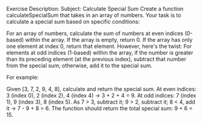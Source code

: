 Exercise Description: Subject: Calculate Special Sum
Create a function calculateSpecialSum that takes in an array of numbers. Your task is to calculate a special sum based on specific conditions:

For an array of numbers, calculate the sum of numbers at even indices (0-based) within the array.
If the array is empty, return 0.
If the array has only one element at index 0, return that element.
However, here's the twist: For elements at odd indices (1-based) within the array, if the number is greater than its preceding element (at the previous index), subtract that number from the special sum; otherwise, add it to the special sum.

For example:

Given [3, 7, 2, 9, 4, 8], calculate and return the special sum.
At even indices: 3 (index 0), 2 (index 2), 4 (index 4) → 3 + 2 + 4 = 9.
At odd indices: 7 (index 1), 9 (index 3), 8 (index 5). As 7 > 3, subtract it; 9 > 2, subtract it; 8 < 4, add it → 7 - 9 + 8 = 6.
The function should return the total special sum: 9 + 6 = 15.